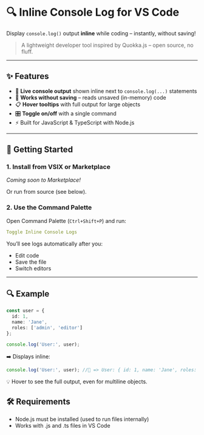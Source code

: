 # 🔍 Inline Console Log for VS Code

Display `console.log()` output **inline** while coding – instantly, without saving!

> A lightweight developer tool inspired by Quokka.js – open source, no fluff.

---

## ✨ Features

- 🧠 **Live console output** shown inline next to `console.log(...)` statements
- 💾 **Works without saving** – reads unsaved (in-memory) code
- 📋 **Hover tooltips** with full output for large objects
- 🎛 **Toggle on/off** with a single command
- ⚡ Built for JavaScript & TypeScript with Node.js

---

## 🚀 Getting Started

### 1. Install from VSIX or Marketplace

*Coming soon to Marketplace!*

Or run from source (see below).

### 2. Use the Command Palette

Open Command Palette (`Ctrl+Shift+P`) and run:
```yaml
Toggle Inline Console Logs
```

You’ll see logs automatically after you:

- Edit code
- Save the file
- Switch editors

---

## 🔍 Example

```ts
const user = {
  id: 1,
  name: 'Jane',
  roles: ['admin', 'editor']
};

console.log('User:', user);
```
➡️ Displays inline:
```ts
console.log('User:', user); //💭 => User: { id: 1, name: 'Jane', roles: ['admin', 'editor'] }
```

💡 Hover to see the full output, even for multiline objects.


## 🛠 Requirements
- Node.js must be installed (used to run files internally)
- Works with .js and .ts files in VS Code

